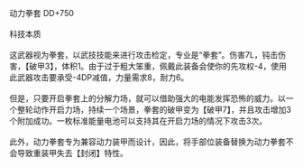 <title>动力拳套</title>
<meta name="GENERATOR" content="WinCHM">
<meta http-equiv="Content-Type" content="text/html; charset=gb2312">
<br>动力拳套 DD+750
<br>
<br>科技本质
<br> 
<br>这武器视为拳套，以武技技能来进行攻击检定，专业是“拳套”。伤害7L，钝击伤害，【破甲3】，体积1。由于过于粗大笨重，佩戴此装备会使你的先攻权-4，使用此武器攻击要承受-4DP减值，力量需求8，耐力6。
<br>
<br>但是，只要开启拳套上的分解力场，就可以借助强大的电能发挥恐怖的威力。以一个整轮动作开启力场，持续一个场景，拳套的破甲变为【破甲7】，并且攻击增加3个附加成功。一枚标准能量电池可以支持其在开启力场的情况下攻击3次。 
<br>
<br>此外，动力拳套专为兼容动力装甲而设计，因此，将手部位装备替换为动力拳套不会导致重装甲失去【封闭】特性。